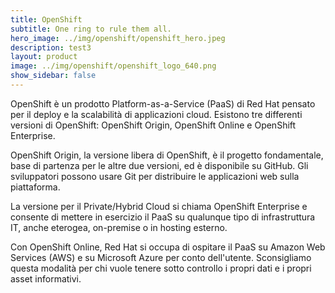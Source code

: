 ```yaml
---
title: OpenShift
subtitle: One ring to rule them all.
hero_image: ../img/openshift/openshift_hero.jpeg
description: test3
layout: product
image: ../img/openshift/openshift_logo_640.png
show_sidebar: false
---
```


OpenShift è un prodotto Platform-as-a-Service (PaaS) di Red Hat pensato per il deploy e la scalabilità di applicazioni cloud. Esistono tre differenti versioni di OpenShift: OpenShift Origin, OpenShift Online e OpenShift Enterprise.

OpenShift Origin, la versione libera di OpenShift, è il progetto fondamentale, base di partenza per le altre due versioni, ed è disponibile su GitHub. Gli sviluppatori possono usare Git per distribuire le applicazioni web sulla piattaforma.

La versione per il Private/Hybrid Cloud si chiama OpenShift Enterprise e consente di mettere in esercizio il PaaS su qualunque tipo di infrastruttura IT, anche eterogea, on-premise o in hosting esterno.

Con OpenShift Online, Red Hat si occupa di ospitare il PaaS su Amazon Web Services (AWS) e su Microsoft Azure per conto dell'utente. Sconsigliamo questa modalità per chi vuole tenere sotto controllo i propri dati e i propri asset informativi.
